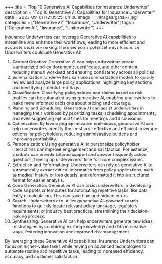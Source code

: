 +++
title = "Top 10 Generative AI Capabilities for Insurance Underwriter"
description = "Top 10 Generative AI Capabilities for Insurance Underwriter"
date = 2023-09-01T12:05:25-04:00
image = "/images/genai-1.jpg"
categories = ["Generative AI", "Insurance", "Underwriter"]
tags = ["Generative AI", "Insurance", "Underwriter"]
+++

Insurance Underwriters can leverage Generative AI capabilities to streamline and enhance their workflows, leading to more efficient and accurate decision-making. Here are some potential ways Insurance Underwriters could use Generative AI:

1. Content Creation: Generative AI can help underwriters create standardized policy documents, certificates, and other content, reducing manual workload and ensuring consistency across all policies.
2. Summarization: Underwriters can use summarization models to quickly review and analyze large policy applications, highlighting key sections and identifying potential red flags.
3. Classification: Classifying policyholders and claims based on risk profiles can be automated using generative AI, enabling underwriters to make more informed decisions about pricing and coverage.
4. Planning and Scheduling: Generative AI can assist underwriters in managing their workload by prioritizing tasks, scheduling appointments, and even suggesting optimal times for meetings and discussions.
5. Optimization: By leveraging optimization techniques, generative AI can help underwriters identify the most cost-effective and efficient coverage options for policyholders, reducing administrative burdens and improving profitability.
6. Personalization: Using generative AI to personalize policyholder interactions can improve engagement and satisfaction. For instance, chatbots can provide tailored support and answer frequently asked questions, freeing up underwriters' time for more complex issues.
7. Extraction and Reformatting: Underwriters can rely on generative AI to automatically extract critical information from policy applications, such as medical history or loss details, and reformatted it into a structured format for easier analysis.
8. Code Generation: Generative AI can assist underwriters in developing code snippets or templates for automating repetitive tasks, like data entry or calculation. This can save time and reduce errors.
9. Search: Underwriters can utilize generative AI-powered search functions to quickly locate relevant policy language, regulatory requirements, or industry best practices, streamlining their decision-making process.
10. Synthesizing: Generative AI can help underwriters generate new ideas or strategies by combining existing knowledge and data in creative ways, fostering innovation and improved risk management.

By leveraging these Generative AI capabilities, Insurance Underwriters can focus on higher-value tasks while relying on advanced technologies to automate routine and repetitive tasks, leading to increased efficiency, accuracy, and customer satisfaction.